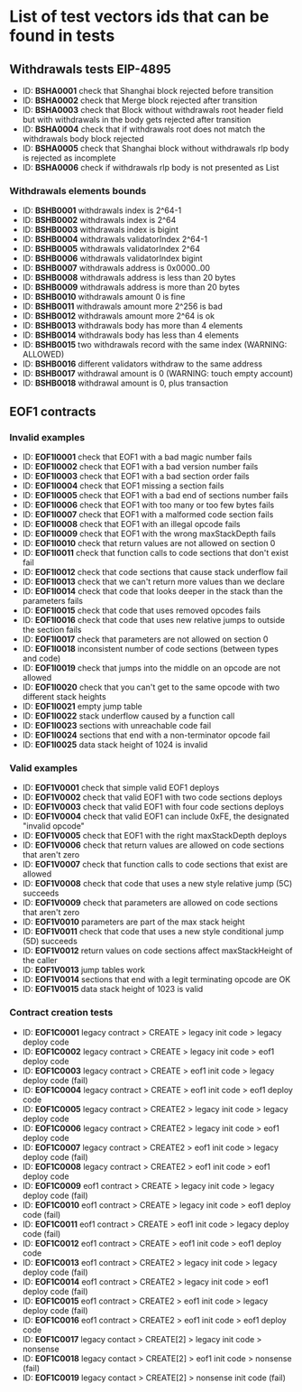 # List of test vectors ids that can be found in tests
## Withdrawals tests EIP-4895

- ID: **BSHA0001** check that Shanghai block rejected before transition
- ID: **BSHA0002** check that Merge block rejected after transition
- ID: **BSHA0003** check that Block without withdrawals root header field but with withdrawals in the body gets rejected after transition
- ID: **BSHA0004** check that if withdrawals root does not match the withdrawals body block rejected
- ID: **BSHA0005** check that Shanghai block without withdrawals rlp body is rejected as incomplete
- ID: **BSHA0006** check if withdrawals rlp body is not presented as List

### Withdrawals elements bounds
- ID: **BSHB0001** withdrawals index is 2^64-1
- ID: **BSHB0002** withdrawals index is 2^64
- ID: **BSHB0003** withdrawals index is bigint
- ID: **BSHB0004** withdrawals validatorIndex 2^64-1
- ID: **BSHB0005** withdrawals validatorIndex 2^64
- ID: **BSHB0006** withdrawals validatorIndex bigint
- ID: **BSHB0007** withdrawals address is 0x0000..00
- ID: **BSHB0008** withdrawals address is less than 20 bytes
- ID: **BSHB0009** withdrawals address is more than 20 bytes
- ID: **BSHB0010** withdrawals amount 0 is fine
- ID: **BSHB0011** withdrawals amount more 2^256 is bad
- ID: **BSHB0012** withdrawals amount more 2^64 is ok
- ID: **BSHB0013** withdrawals body has more than 4 elements
- ID: **BSHB0014** withdrawals body has less than 4 elements
- ID: **BSHB0015** two withdrawals record with the same index  (WARNING: ALLOWED)
- ID: **BSHB0016** different validators withdraw to the same address
- ID: **BSHB0017** withdrawal amount is 0 (WARNING: touch empty account)
- ID: **BSHB0018** withdrawal amount is 0, plus transaction



## EOF1 contracts

### Invalid examples

- ID: **EOF1I0001** check that EOF1 with a bad magic number fails
- ID: **EOF1I0002** check that EOF1 with a bad version number fails
- ID: **EOF1I0003** check that EOF1 with a bad section order fails
- ID: **EOF1I0004** check that EOF1 missing a section fails
- ID: **EOF1I0005** check that EOF1 with a bad end of sections number fails
- ID: **EOF1I0006** check that EOF1 with too many or too few bytes fails
- ID: **EOF1I0007** check that EOF1 with a malformed code section fails
- ID: **EOF1I0008** check that EOF1 with an illegal opcode fails
- ID: **EOF1I0009** check that EOF1 with the wrong maxStackDepth fails
- ID: **EOF1I0010** check that return values are not allowed on section 0
- ID: **EOF1I0011** check that function calls to code sections that don't exist fail
- ID: **EOF1I0012** check that code sections that cause stack underflow fail
- ID: **EOF1I0013** check that we can't return more values than we declare
- ID: **EOF1I0014** check that code that looks deeper in the stack than the parameters fails
- ID: **EOF1I0015** check that code that uses removed opcodes fails
- ID: **EOF1I0016** check that code that uses new relative jumps to outside the section fails
- ID: **EOF1I0017** check that parameters are not allowed on section 0
- ID: **EOF1I0018** inconsistent number of code sections (between types and code)
- ID: **EOF1I0019** check that jumps into the middle on an opcode are not allowed
- ID: **EOF1I0020** check that you can't get to the same opcode with two different stack heights
- ID: **EOF1I0021** empty jump table
- ID: **EOF1I0022** stack underflow caused by a function call
- ID: **EOF1I0023** sections with unreachable code fail
- ID: **EOF1I0024** sections that end with a non-terminator opcode fail
- ID: **EOF1I0025** data stack height of 1024 is invalid


### Valid examples

- ID: **EOF1V0001** check that simple valid EOF1 deploys
- ID: **EOF1V0002** check that valid EOF1 with two code sections deploys
- ID: **EOF1V0003** check that valid EOF1 with four code sections deploys
- ID: **EOF1V0004** check that valid EOF1 can include 0xFE, the designated "invalid opcode"
- ID: **EOF1V0005** check that EOF1 with the right maxStackDepth deploys
- ID: **EOF1V0006** check that return values are allowed on code sections that aren't zero
- ID: **EOF1V0007** check that function calls to code sections that exist are allowed
- ID: **EOF1V0008** check that code that uses a new style relative jump (5C) succeeds
- ID: **EOF1V0009** check that parameters are allowed on code sections that aren't zero
- ID: **EOF1V0010** parameters are part of the max stack height
- ID: **EOF1V0011** check that code that uses a new style conditional jump (5D) succeeds
- ID: **EOF1V0012** return values on code sections affect maxStackHeight of the caller
- ID: **EOF1V0013** jump tables work
- ID: **EOF1V0014** sections that end with a legit terminating opcode are OK
- ID: **EOF1V0015** data stack height of 1023 is valid


### Contract creation tests

- ID: **EOF1C0001** legacy contract > CREATE > legacy init code > legacy deploy code
- ID: **EOF1C0002** legacy contract > CREATE > legacy init code > eof1 deploy code
- ID: **EOF1C0003** legacy contract > CREATE > eof1 init code > legacy deploy code (fail)
- ID: **EOF1C0004** legacy contract > CREATE > eof1 init code > eof1 deploy code
- ID: **EOF1C0005** legacy contract > CREATE2 > legacy init code > legacy deploy code
- ID: **EOF1C0006** legacy contract > CREATE2 > legacy init code > eof1 deploy code
- ID: **EOF1C0007** legacy contract > CREATE2 > eof1 init code > legacy deploy code (fail)
- ID: **EOF1C0008** legacy contract > CREATE2 > eof1 init code > eof1 deploy code
- ID: **EOF1C0009** eof1 contract > CREATE > legacy init code > legacy deploy code (fail)
- ID: **EOF1C0010** eof1 contract > CREATE > legacy init code > eof1 deploy code (fail)
- ID: **EOF1C0011** eof1 contract > CREATE > eof1 init code > legacy deploy code (fail)
- ID: **EOF1C0012** eof1 contract > CREATE > eof1 init code > eof1 deploy code
- ID: **EOF1C0013** eof1 contract > CREATE2 > legacy init code > legacy deploy code (fail)
- ID: **EOF1C0014** eof1 contract > CREATE2 > legacy init code > eof1 deploy code (fail)
- ID: **EOF1C0015** eof1 contract > CREATE2 > eof1 init code > legacy deploy code (fail)
- ID: **EOF1C0016** eof1 contract > CREATE2 > eof1 init code > eof1 deploy code
- ID: **EOF1C0017** legacy contact > CREATE[2] > legacy init code > nonsense
- ID: **EOF1C0018** legacy contact > CREATE[2] > eof1 init code > nonsense (fail)
- ID: **EOF1C0019** legacy contact > CREATE[2] > nonsense init code (fail)
